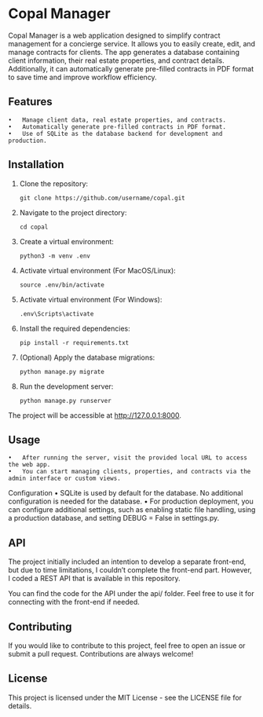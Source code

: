 # Copal Manager

Copal Manager is a web application designed to simplify contract management for a concierge service. It allows you to easily create, edit, and manage contracts for clients. The app generates a database containing client information, their real estate properties, and contract details. Additionally, it can automatically generate pre-filled contracts in PDF format to save time and improve workflow efficiency.

## Features
	•	Manage client data, real estate properties, and contracts.
	•	Automatically generate pre-filled contracts in PDF format.
	•	Use of SQLite as the database backend for development and production.

## Installation 

1.	Clone the repository:

		git clone https://github.com/username/copal.git

2.	Navigate to the project directory:

		cd copal

3.	Create a virtual environment:

		python3 -m venv .env
  
4. 	Activate virtual environment (For MacOS/Linux):

		source .env/bin/activate  
  
5. 	Activate virtual environment (For Windows):

		.env\Scripts\activate 

6.	Install the required dependencies:

		pip install -r requirements.txt

7.	(Optional) Apply the database migrations:

		python manage.py migrate

8.	Run the development server:

		python manage.py runserver

The project will be accessible at http://127.0.0.1:8000.

## Usage
	•	After running the server, visit the provided local URL to access the web app.
	•	You can start managing clients, properties, and contracts via the admin interface or custom views.

Configuration
	•	SQLite is used by default for the database. No additional configuration is needed for the database.
	•	For production deployment, you can configure additional settings, such as enabling static file handling, using a production database, and setting DEBUG = False in settings.py.

## API

The project initially included an intention to develop a separate front-end, but due to time limitations, I couldn’t complete the front-end part. However, I coded a REST API that is available in this repository.

You can find the code for the API under the api/ folder. Feel free to use it for connecting with the front-end if needed.

## Contributing

If you would like to contribute to this project, feel free to open an issue or submit a pull request. Contributions are always welcome!

## License

This project is licensed under the MIT License - see the LICENSE file for details.
